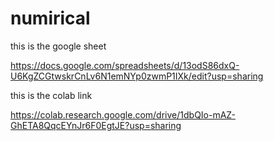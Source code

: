 # numirical
this is the google sheet

https://docs.google.com/spreadsheets/d/13odS86dxQ-U6KgZCGtwskrCnLv6N1emNYp0zwmP1IXk/edit?usp=sharing

this is the colab link

https://colab.research.google.com/drive/1dbQIo-mAZ-GhETA8QqcEYnJr6F0EgtJE?usp=sharing
